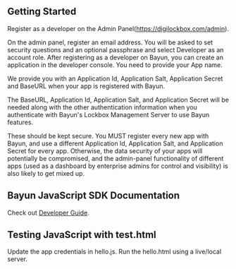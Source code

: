 ## Getting Started

Register as a developer on the Admin Panel(https://digilockbox.com/admin).

On the admin panel, register an email address. You will be asked to set security questions and an optional passphrase and select Developer as an account role. After registering as a developer on Bayun, you can create an application in the developer console. You need to provide your App name. 

We provide you with an Application Id, Application Salt, Application Secret and BaseURL when your app is registered with Bayun.

The BaseURL, Application Id, Application Salt, and Application Secret will be needed along with the other authentication information when you authenticate with Bayun's Lockbox Management Server to use Bayun features.

These should be kept secure. You MUST register every new app with Bayun, and use a different Application Id, Application Salt, and Application Secret for every app. Otherwise, the data security of your apps will potentially be compromised, and the admin-panel functionality of different apps (used as a dashboard by enterprise admins for control and visibility) is also likely to get mixed up.


## Bayun JavaScript SDK Documentation

Check out [Developer Guide](https://bayun.gitbook.io/bayuncoresdk-javascript-programming-guide/).

## Testing JavaScript with test.html

Update the app credentials in hello.js.
Run the hello.html using a live/local server.
